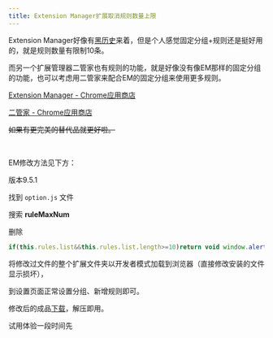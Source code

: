 ```yaml
---
title: Extension Manager扩展取消规则数量上限
---
```


Extension Manager好像有[黑历史](https://www.landiannews.com/archives/89421.html)来着，但是个人感觉固定分组+规则还是挺好用的，就是规则数量有限制10条。

而另一个扩展管理器二管家也有规则的功能，就是好像没有像EM那样的固定分组的功能，也可以考虑用二管家来配合EM的固定分组来使用更多规则。

[Extension Manager - Chrome应用商店](https://chrome.google.com/webstore/detail/extension-manager/gjldcdngmdknpinoemndlidpcabkggco)

[二管家 - Chrome应用商店](https://chrome.google.com/webstore/detail/nooboss/aajodjghehmlpahhboidcpfjcncmcklf)

~~如果有更完美的替代品就更好啦。~~

​    

EM修改方法见下方：

版本9.5.1

找到 `option.js` 文件

搜索 **ruleMaxNum**

删除

```javascript
if(this.rules.list&&this.rules.list.length>=10)return void window.alert(n.i18n.ruleMaxNum+"10");
```

将修改过文件的整个扩展文件夹以开发者模式加载到浏览器（直接修改安装的文件显示损坏），

到设置页面正常设置分组、新增规则即可。

修改后的成品[下载](https://wwz.lanzouy.com/iU5P60ght68h)，解压即用。

试用体验一段时间先
